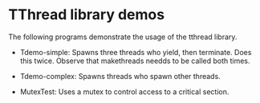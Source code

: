 # TThread library demos

The following programs demonstrate the usage of the tthread library.

* Tdemo-simple: Spawns three threads who yield, then terminate.  Does
  this twice.  Observe that makethreads needds to be called both times.

* Tdemo-complex: Spawns threads who spawn other threads.

* MutexTest: Uses a mutex to control access to a critical section.


